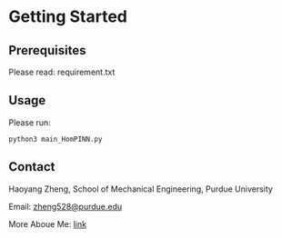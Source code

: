 # Getting Started
## Prerequisites
Please read: requirement.txt

## Usage
Please run:
```
python3 main_HomPINN.py
```

## Contact
Haoyang Zheng, School of Mechanical Engineering, Purdue University

Email: zheng528@purdue.edu

More Aboue Me: [link](https://haoyangzheng.github.io/)
